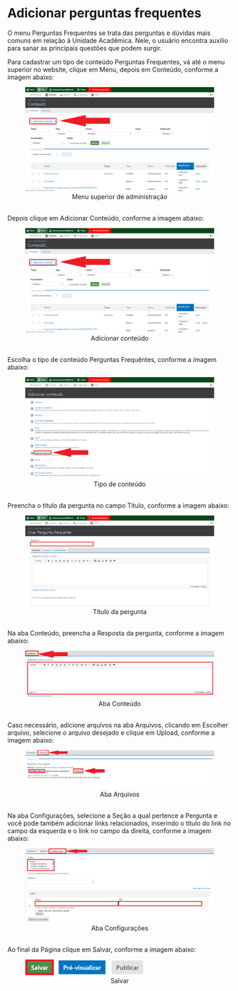 # Adicionar perguntas frequentes

O menu Perguntas Frequentes se trata das perguntas e dúvidas mais comuns em relação à Unidade Acadêmica. Nele, o usuário encontra auxílio para sanar as
principais questões que podem surgir.

Para cadastrar um tipo de conteúdo Perguntas Frequentes, vá até o menu superior no website, clique em Menu, depois em Conteúdo, conforme a  imagem abaixo:

<figure class="image">
  <img src="../imgs/9 - Adicionar Perguntas Frequentes/9 - Adicionar Perguntas Frequentes 1.2.png">
  <center><figcaption>Menu superior de administração</figcaption></center>
  </br>
</figure>

Depois clique em Adicionar Conteúdo, conforme a  imagem abaixo:

<figure class="image">
  <img src="../imgs/9 - Adicionar Perguntas Frequentes/9 - Adicionar Perguntas Frequentes 1.2.png">
  <center><figcaption>Adicionar conteúdo</figcaption></center>
  </br>
</figure>

Escolha o tipo de conteúdo Perguntas Frequêntes, conforme a  imagem abaixo:

<figure class="image">
  <img src="../imgs/9 - Adicionar Perguntas Frequentes/9 - Adicionar Perguntas Frequentes 2.png">
  <center><figcaption>Tipo de conteúdo</figcaption></center>
  </br>
</figure>

Preencha o título da pergunta no campo Título, conforme a  imagem abaixo:

<figure class="image">
  <img src="../imgs/9 - Adicionar Perguntas Frequentes/9 - Adicionar Perguntas Frequentes 3.png">
  <center><figcaption>Título da pergunta</figcaption></center>
  </br>
</figure>

Na aba Conteúdo, preencha a Resposta da pergunta, conforme a  imagem abaixo:

<figure class="image">
  <img src="../imgs/9 - Adicionar Perguntas Frequentes/9 - Adicionar Perguntas Frequentes 4.png">
  <center><figcaption>Aba Conteúdo</figcaption></center>
  </br>
</figure>


Caso necessário, adicione arquivos na aba Arquivos, clicando em Escolher arquivo, selecione o arquivo desejado e clique em Upload, conforme a  imagem abaixo:

<figure class="image">
  <img src="../imgs/9 - Adicionar Perguntas Frequentes/9 - Adicionar Perguntas Frequentes 5.png">
  <center><figcaption>Aba Arquivos</figcaption></center>
  </br>
</figure>


Na aba Configurações, selecione a Seção a qual pertence a Pergunta e você pode também adicionar links relacionados, inserindo o título do link no campo da
esquerda e o link no campo da direita, conforme a  imagem abaixo:

<figure class="image">
  <img src="../imgs/9 - Adicionar Perguntas Frequentes/9 - Adicionar Perguntas Frequentes 6.png">
  <center><figcaption>Aba Configurações</figcaption></center>
  </br>
</figure>

Ao final da Página clique em Salvar, conforme a  imagem abaixo:

<figure class="image">
  <img src="../imgs/9 - Adicionar Perguntas Frequentes/9 - Adicionar Perguntas Frequentes 7.png">
  <center><figcaption>Salvar</figcaption></center>
  </br>
</figure>